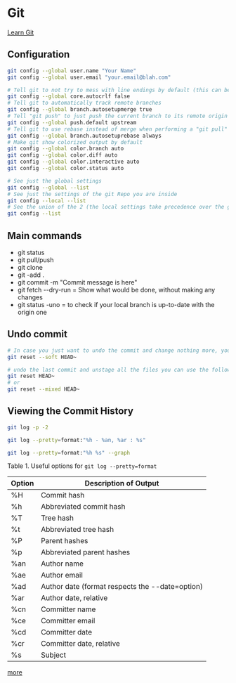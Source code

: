 # Git

[Learn Git](https://www.atlassian.com/git/tutorials/learn-git-with-bitbucket-cloud)

## Configuration

```bash
git config --global user.name "Your Name"
git config --global user.email "your.email@blah.com"

# Tell git to not try to mess with line endings by default (this can be changed for specific repos as desired)
git config --global core.autocrlf false
# Tell git to automatically track remote branches
git config --global branch.autosetupmerge true
# Tell "git push" to just push the current branch to its remote origin
git config --global push.default upstream
# Tell git to use rebase instead of merge when performing a "git pull" from a remote branch
git config --global branch.autosetuprebase always
# Make git show colorized output by default
git config --global color.branch auto
git config --global color.diff auto
git config --global color.interactive auto
git config --global color.status auto

# See just the global settings
git config --global --list
# See just the settings of the git Repo you are inside
git config --local --list
# See the union of the 2 (the local settings take precedence over the global settings)
git config --list
```

## Main commands

* git status
* git pull/push
* git clone
* git -add .
* git commit -m "Commit message is here"
* git fetch --dry-run  = Show what would be done, without making any changes
* git status -uno = to check if your local branch is up-to-date with the origin one

## Undo commit

```bash
# In case you just want to undo the commit and change nothing more, you can use
git reset --soft HEAD~

# undo the last commit and unstage all the files you can use the following
git reset HEAD~
# or
git reset --mixed HEAD~
```

## Viewing the Commit History

```bash
git log -p -2

git log --pretty=format:"%h - %an, %ar : %s"

git log --pretty=format:"%h %s" --graph
```

Table 1. Useful options for `git log --pretty=format`

Option  | Description of Output
------- | ----------------------
%H | Commit hash
%h | Abbreviated commit hash
%T | Tree hash
%t | Abbreviated tree hash
%P | Parent hashes
%p | Abbreviated parent hashes
%an| Author name
%ae| Author email
%ad| Author date (format respects the --date=option)
%ar| Author date, relative
%cn| Committer name
%ce| Committer email
%cd| Committer date
%cr| Committer date, relative
%s | Subject

[more](https://git-scm.com/book/en/v2/Git-Basics-Viewing-the-Commit-History)